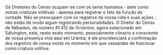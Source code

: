 ﻿Os Diretores do Censo ocupam-se com os seres humanos - bem como outras criaturas volitivas - apenas para registrar o fato da função da vontade. Não se preocupam com os registros da vossa vida e suas ações ; não estão de modo algum registrando personalidades. O Diretor do Censo de Nébadon, de número 81 412 de Orvônton, agora estacionado em Sálvington, está, neste exato momento,  pessoalmente cônscio e consciente de vossa presença viva aqui em Urântia; e ele providenciará a confirmação dos registros de vossa morte no momento em que cessardes de funcionar como criatura volitiva.